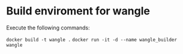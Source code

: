 # Build enviroment for wangle

Execute the following commands:

`docker build -t wangle .`
`docker run -it -d --name wangle_builder wangle `

